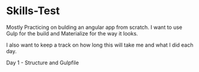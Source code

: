 # Skills-Test
Mostly Practicing on bulding an angular app from scratch. 
I want to use Gulp for the build and Materialize for the way it looks.

I also want to keep a track on how long this will take me and what I did each day.

Day 1 - Structure and Gulpfile
